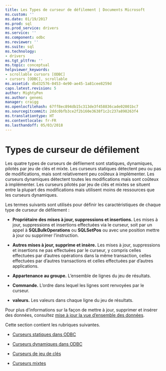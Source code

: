 ```yaml
---
title: Les Types de curseur de défilement | Documents Microsoft
ms.custom: ''
ms.date: 01/19/2017
ms.prod: sql
ms.prod_service: drivers
ms.service: ''
ms.component: odbc
ms.reviewer: ''
ms.suite: sql
ms.technology:
- drivers
ms.tgt_pltfrm: ''
ms.topic: conceptual
helpviewer_keywords:
- scrollable cursors [ODBC]
- cursors [ODBC], scrollable
ms.assetid: dbd32576-0453-4e90-ae45-1a81cee8259d
caps.latest.revision: 5
author: MightyPen
ms.author: genemi
manager: craigg
ms.openlocfilehash: 67ff8ec894db15c313de3f458836cade02001bc7
ms.sourcegitcommit: 2ddc0bfb3ce2f2b160e3638f1c2c237a898263f4
ms.translationtype: HT
ms.contentlocale: fr-FR
ms.lasthandoff: 05/03/2018
---
```

# <a name="scrollable-cursor-types"></a>Types de curseur de défilement
Les quatre types de curseurs de défilement sont statiques, dynamiques, pilotés par jeu de clés et mixte. Les curseurs statiques détectent peu ou pas de modifications, mais sont relativement peu coûteux à implémenter. Les curseurs dynamiques détectent toutes les modifications mais sont coûteux à implémenter. Les curseurs pilotés par jeu de clés et mixtes se situent entre la plupart des modifications mais utilisent moins de ressources que les curseurs dynamiques.  
  
 Les termes suivants sont utilisés pour définir les caractéristiques de chaque type de curseur de défilement :  
  
-   **Propriétaire des mises à jour, suppressions et insertions.** Les mises à jour, suppressions et insertions effectuées via le curseur, soit par un appel à **SQLBulkOperations** ou **SQLSetPos** ou avec une position mettre à jour ou supprimer l’instruction.  
  
-   **Autres mises à jour, supprime et insère.** Les mises à jour, suppressions et insertions ne pas effectuées par le curseur, y compris celles effectuées par d’autres opérations dans la même transaction, celles effectuées par d’autres transactions et celles effectuées par d’autres applications.  
  
-   **Appartenance au groupe.** L’ensemble de lignes du jeu de résultats.  
  
-   **Commande.** L’ordre dans lequel les lignes sont renvoyées par le curseur.  
  
-   **valeurs.** Les valeurs dans chaque ligne du jeu de résultats.  
  
 Pour plus d’informations sur la façon de mettre à jour, supprimer et insérer des données, consultez [mise à jour la vue d’ensemble des données](../../../odbc/reference/develop-app/updating-data-overview.md).  
  
 Cette section contient les rubriques suivantes.  
  
-   [Curseurs statiques dans ODBC](../../../odbc/reference/develop-app/odbc-static-cursors.md)  
  
-   [Curseurs dynamiques dans ODBC](../../../odbc/reference/develop-app/odbc-dynamic-cursors.md)  
  
-   [Curseurs de jeu de clés](../../../odbc/reference/develop-app/keyset-driven-cursors.md)  
  
-   [Curseurs mixtes](../../../odbc/reference/develop-app/mixed-cursors.md)
